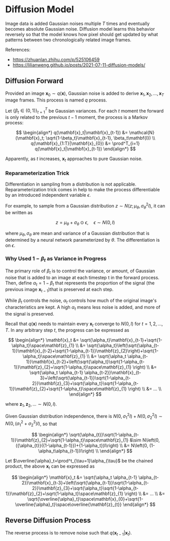 # Diffusion Model

Image data is added Gaussian noises multiple $T$ times and eventually becomes absolute Gaussian noise.
Diffusion model learns this behavior reversely so that the model knows how pixel should get updated by what patterns between two chronologically related image frames.

References:

* https://zhuanlan.zhihu.com/p/525106459
* https://lilianweng.github.io/posts/2021-07-11-diffusion-models/

## Diffusion Forward

Provided an image $\mathbf{x}_0\sim q(\mathbf{x})$, Gaussian noise is added to derive $\mathbf{x}_1, \mathbf{x}_2, ..., \mathbf{x}_T$ image frames.
This process is named $q$ process.

Let $\{\beta_t \in (0,1)\}^T_{t=1}$ be Gaussian variances.
For each $t$ moment the forward is only related to the previous $t-1$ moment, the process is a Markov process:

$$
\begin{align*}
    q(\mathbf{x}_t|\mathbf{x}_{t-1}) &= \mathcal{N}(\mathbf{x}_t; \sqrt{1-\beta_t}\mathbf{x}_{t-1}, \beta_t\mathbf{I}) \\
    q(\mathbf{x}_{1:T}|\mathbf{x}_{0}) &= \prod^T_{i=1} q(\mathbf{x}_t|\mathbf{x}_{t-1})
 \end{align*}
$$

Apparently, as $t$ increases, $\mathbf{x}_t$ approaches to pure Gaussian noise.

### Reparameterization Trick

Differentiation in sampling from a distribution is not applicable.
Reparameterization trick comes in help to make the process differentiable by an introduced independent variable $\epsilon$.

For example, to sample from a Gaussian distribution $z\sim N(z;\mu_\theta, \sigma_\theta^2 I)$, it can be written as

$$
z=\mu_\theta+\sigma_\theta \odot\epsilon,\quad \epsilon\sim N(0,I)
$$

where $\mu_\theta, \sigma_\theta$ are mean and variance of a Gaussian distribution that is determined by a neural network parameterized by $\theta$.
The differentiation is on $\epsilon$.

### Why Used ${1-\beta_t}$ as Variance in Progress

The primary role of $\beta_t$ is to control the variance, or amount, of Gaussian noise that is added to an image at each timestep t in the forward process.
Then, define $\alpha_t = 1 - \beta_t$ that represents the proportion of the signal (the previous image $\mathbf{x}_{t-1 }$)that is preserved at each step.

While $\beta_t$ controls the noise, $\alpha_t$ controls how much of the original image's characteristics are kept.
A high $\alpha_t$ means less noise is added, and more of the signal is preserved.

Recall that $q(\mathbf{x})$ needs to maintain every $\mathbf{x}_t$ converge to $N(0, I)$ for $t=1,2,...,T$.
In any arbitrary step $t$, the progress can be expressed as

$$
\begin{align*}
\mathbf{x}_t &= \sqrt{\alpha_t}\mathbf{x}_{t-1}+\sqrt{1-\alpha_t}\space\mathbf{z}_{1} \\
&= \sqrt{\alpha_t}\left(\sqrt{\alpha_{t-1}}\mathbf{x}_{t-2}+\sqrt{1-\alpha_{t-1}}\mathbf{z}_{2}\right)+\sqrt{1-\alpha_t}\space\mathbf{z}_{1} \\
&= \sqrt{\alpha_t \alpha_{t-1}}\mathbf{x}_{t-2}+\left(\sqrt{\alpha_t}\sqrt{1-\alpha_{t-1}}\mathbf{z}_{2}+\sqrt{1-\alpha_t}\space\mathbf{z}_{1} \right) \\
&= \sqrt{\alpha_t \alpha_{t-1} \alpha_{t-2}}\mathbf{x}_{t-3}+\left(\sqrt{\alpha_{t-1}}\sqrt{1-\alpha_{t-2}}\mathbf{z}_{3}+\sqrt{\alpha_t}\sqrt{1-\alpha_{t-1}}\mathbf{z}_{2}+\sqrt{1-\alpha_t}\space\mathbf{z}_{1} \right) \\
&= ... \\
\end{align*}
$$

where $\mathbf{z}_{1}, \mathbf{z}_{2}, ... \sim N(0,I)$.

Given Gaussian distribution independence, there is $N(0,\sigma_1^2 I)+N(0,\sigma_2^2 I)\sim N\left(0,(\sigma_1^2+\sigma_2^2)I\right)$, so that

$$
\begin{align*}
\sqrt{\alpha_{t}}\sqrt{1-\alpha_{t-1}}\mathbf{z}_{2}+\sqrt{1-\alpha_t}\space\mathbf{z}_{1} &\sim
N\left(0, ({\alpha_{t}}({1-\alpha_{t-1}})+{1-\alpha_t})I\right) \\
&= N\left(0, (1-\alpha_t\alpha_{t-1})I\right) \\
\end{align*}
$$

Let $\overline{\alpha}_t=\prod^t_{\tau=1}\alpha_{\tau}$ be the chained product, the above $\mathbf{x}_t$ can be expressed as

$$
\begin{align*}
\mathbf{x}_t &= \sqrt{\alpha_t \alpha_{t-1} \alpha_{t-2}}\mathbf{x}_{t-3}+\left(\sqrt{\alpha_{t-1}}\sqrt{1-\alpha_{t-2}}\mathbf{z}_{3}+\sqrt{\alpha_t}\sqrt{1-\alpha_{t-1}}\mathbf{z}_{2}+\sqrt{1-\alpha_t}\space\mathbf{z}_{1} \right) \\
&= ... \\
&= \sqrt{\overline{\alpha}_t}\space\mathbf{x}_{0}+\sqrt{1-\overline{\alpha}_t}\space\overline{\mathbf{z}_{t}}
\end{align*}
$$

## Reverse Diffusion Process

The reverse process is to remove noise such that $q(\mathbf{x}_{t-1}|\mathbf{x}_{t})$.
